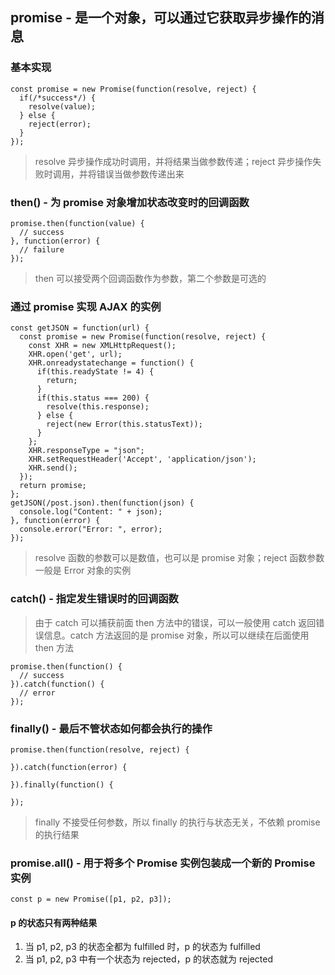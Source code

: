 ## promise - 是一个对象，可以通过它获取异步操作的消息
### 基本实现
```
const promise = new Promise(function(resolve, reject) {
  if(/*success*/) {
    resolve(value);
  } else {
    reject(error);
  }
});
```
> resolve 异步操作成功时调用，并将结果当做参数传递；reject 异步操作失败时调用，并将错误当做参数传递出来

### then() - 为 promise 对象增加状态改变时的回调函数
```
promise.then(function(value) {
  // success
}, function(error) {
  // failure
});
```
> then 可以接受两个回调函数作为参数，第二个参数是可选的

### 通过 promise 实现 AJAX 的实例
```
const getJSON = function(url) {
  const promise = new Promise(function(resolve, reject) {
    const XHR = new XMLHttpRequest();
    XHR.open('get', url);
    XHR.onreadystatechange = function() {
      if(this.readyState != 4) {
        return;
      }
      if(this.status === 200) {
        resolve(this.response);
      } else {
        reject(new Error(this.statusText));
      }
    };
    XHR.responseType = "json";
    XHR.setRequestHeader('Accept', 'application/json');
    XHR.send();
  });
  return promise;
};
getJSON(/post.json).then(function(json) {
  console.log("Content: " + json);
}, function(error) {
  console.error("Error: ", error);
});
```
> resolve 函数的参数可以是数值，也可以是 promise 对象；reject 函数参数一般是 Error 对象的实例

### catch() - 指定发生错误时的回调函数
> 由于 catch 可以捕获前面 then 方法中的错误，可以一般使用 catch 返回错误信息。catch 方法返回的是 promise 对象，所以可以继续在后面使用 then 方法
```
promise.then(function() {
  // success
}).catch(function() {
  // error
});
```

### finally() - 最后不管状态如何都会执行的操作
```
promise.then(function(resolve, reject) {

}).catch(function(error) {

}).finally(function() {

});
```
> finally 不接受任何参数，所以 finally 的执行与状态无关，不依赖 promise 的执行结果

### promise.all() - 用于将多个 Promise 实例包装成一个新的 Promise 实例
`const p = new Promise([p1, p2, p3]);`
#### p 的状态只有两种结果
1. 当 p1, p2, p3 的状态全都为 fulfilled 时，p 的状态为 fulfilled
2. 当 p1, p2, p3 中有一个状态为 rejected，p 的状态就为 rejected
